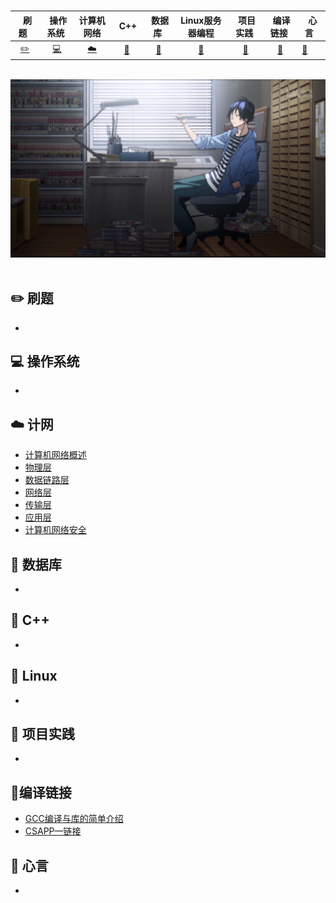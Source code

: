 <br>

|             &nbsp; 刷题&nbsp;&nbsp;             |                     &nbsp;操作系统&nbsp;                     |                          计算机网络                          |                    &nbsp;&nbsp;C++&nbsp;                     | &nbsp;数据库&nbsp; |                       Linux服务器编程                        | &nbsp;项目实践&nbsp; |                     &nbsp;编译链接&nbsp;                     | &nbsp;心言&nbsp;&nbsp; |
| :---------------------------------------------: | :----------------------------------------------------------: | :----------------------------------------------------------: | :----------------------------------------------------------: | :----------------: | :----------------------------------------------------------: | :------------------: | :----------------------------------------------------------: | ---------------------- |
| [:pencil2:](https://github.com/ZYBO-o/LeetCode) | [:computer:](https://github.com/ZYBO-o/Accumulation/tree/main/%E6%93%8D%E4%BD%9C%E7%B3%BB%E7%BB%9F) | [:cloud:](https://github.com/ZYBO-o/Accumulation/tree/main/%E8%AE%A1%E7%AE%97%E6%9C%BA%E7%BD%91%E7%BB%9C) | [:art:](https://github.com/ZYBO-o/Accumulation/tree/main/C%2B%2B) | [:floppy_disk:]()  | [:wrench:]( https://github.com/ZYBO-o/Linux-Server-programming) |   [:watermelon:]()   | [:wrench:]( https://github.com/ZYBO-o/Accumulation/tree/main/%E9%93%BE%E6%8E%A5%E8%A3%85%E8%BD%BD%E4%B8%8E%E5%BA%93) | [:memo:]()             |

<br>

<div align="center">
  <img src="图片/1.jpeg"  width="800px" />
</div>
<br>



## :pencil2: 刷题

- 

## :computer: 操作系统

- 

## :cloud: 计网

- [计算机网络概述](https://github.com/ZYBO-o/Accumulation/blob/main/%E8%AE%A1%E7%AE%97%E6%9C%BA%E7%BD%91%E7%BB%9C/%E8%AE%A1%E7%AE%97%E6%9C%BA%E7%BD%91%E7%BB%9C%E6%A6%82%E8%BF%B0.md)
- [物理层](https://github.com/ZYBO-o/Accumulation/blob/main/%E8%AE%A1%E7%AE%97%E6%9C%BA%E7%BD%91%E7%BB%9C/%E8%AE%A1%E7%AE%97%E6%9C%BA%E7%BD%91%E7%BB%9C-%E7%89%A9%E7%90%86%E5%B1%82.md)
- [数据链路层](https://github.com/ZYBO-o/Accumulation/blob/main/%E8%AE%A1%E7%AE%97%E6%9C%BA%E7%BD%91%E7%BB%9C/%E8%AE%A1%E7%AE%97%E6%9C%BA%E7%BD%91%E7%BB%9C-%E6%95%B0%E6%8D%AE%E9%93%BE%E8%B7%AF%E5%B1%82.md)
- [网络层](https://github.com/ZYBO-o/Accumulation/blob/main/%E8%AE%A1%E7%AE%97%E6%9C%BA%E7%BD%91%E7%BB%9C/%E8%AE%A1%E7%AE%97%E6%9C%BA%E7%BD%91%E7%BB%9C-%E7%BD%91%E7%BB%9C%E5%B1%82.md)
- [传输层](https://github.com/ZYBO-o/Accumulation/blob/main/%E8%AE%A1%E7%AE%97%E6%9C%BA%E7%BD%91%E7%BB%9C/%E8%AE%A1%E7%AE%97%E6%9C%BA%E7%BD%91%E7%BB%9C-%E4%BC%A0%E8%BE%93%E5%B1%82.md)
- [应用层](https://github.com/ZYBO-o/Accumulation/blob/main/%E8%AE%A1%E7%AE%97%E6%9C%BA%E7%BD%91%E7%BB%9C/%E8%AE%A1%E7%AE%97%E6%9C%BA%E7%BD%91%E7%BB%9C-%E5%BA%94%E7%94%A8%E5%B1%82.md)
- [计算机网络安全](https://github.com/ZYBO-o/Accumulation/blob/main/%E8%AE%A1%E7%AE%97%E6%9C%BA%E7%BD%91%E7%BB%9C/%E8%AE%A1%E7%AE%97%E6%9C%BA%E7%BD%91%E7%BB%9C-%E7%BD%91%E7%BB%9C%E5%AE%89%E5%85%A8.md)

## :floppy_disk: 数据库

- 

## :art: C++

- 

## :wrench: Linux

- 

## :watermelon: 项目实践

- 

##  :wrench:编译链接

+ [GCC编译与库的简单介绍](https://github.com/ZYBO-o/Accumulation/blob/main/%E9%93%BE%E6%8E%A5%E8%A3%85%E8%BD%BD%E4%B8%8E%E5%BA%93/GCC%E7%BC%96%E8%AF%91%E4%B8%8E%E5%BA%93%E7%9A%84%E7%AE%80%E5%8D%95%E4%BB%8B%E7%BB%8D.md)
+ [CSAPP—链接](https://github.com/ZYBO-o/Accumulation/blob/main/%E9%93%BE%E6%8E%A5%E8%A3%85%E8%BD%BD%E4%B8%8E%E5%BA%93/CSAPP%E2%80%94%E9%93%BE%E6%8E%A5.md)

## :memo: 心言

+ 